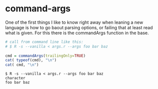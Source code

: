 # command-args

One of the first things I like to know right away when leaning a new language is how to go baout parsing options, or failing that at least read what is given. For this there is the commandArgs function in the base.

```r
# call from command line like this:
# $ R -s --vanilla < args.r --args foo bar baz
 
cmd = commandArgs(trailingOnly=TRUE)
cat( typeof(cmd), "\n")
cat( cmd, "\n")
```

```
$ R -s --vanilla < args.r --args foo bar baz
character 
foo bar baz
```